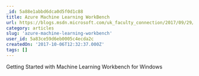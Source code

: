 ```yaml
---
_id: 5a88e1abbd6dca0d5f0d1c88
title: Azure Machine Learning WorkBench
url: https://blogs.msdn.microsoft.com/uk_faculty_connection/2017/09/29/azure-machine-learning-workbench/
category: articles
slug: 'azure-machine-learning-workbench'
user_id: 5a83ce59d6eb0005c4ecda2c
createdOn: '2017-10-06T12:32:37.000Z'
tags: []
---
```


Getting Started with Machine Learning Workbench for Windows
